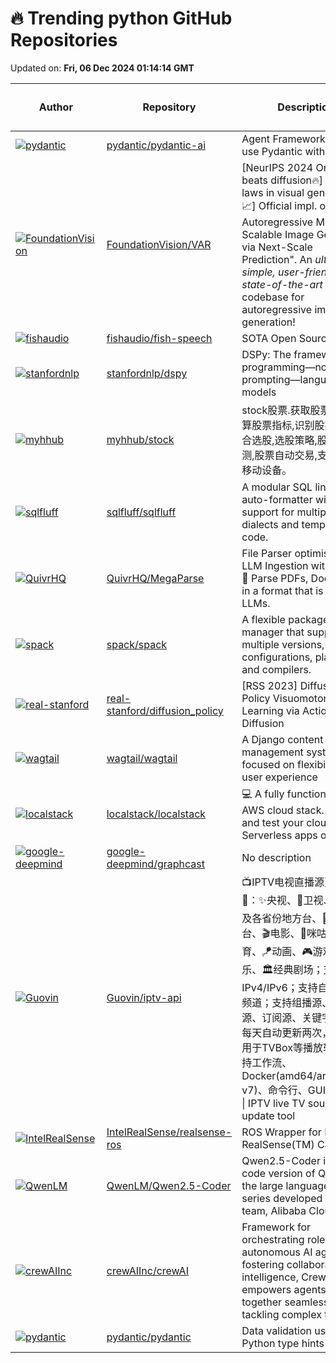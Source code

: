 # 🔥 Trending python GitHub Repositories

Updated on: **Fri, 06 Dec 2024 01:14:14 GMT**

| Author | Repository | Description | Language | ⭐ Total Stars | 🌟 Stars Today |
|--------|------------|-------------|----------|----------------|----------------|
| [![pydantic](https://avatars.githubusercontent.com/u/4039449?s=40&v=4)](https://github.com/pydantic) | [pydantic/pydantic-ai](https://github.com/pydantic/pydantic-ai) | Agent Framework / shim to use Pydantic with LLMs | Python | 2428 | 826 |
| [![FoundationVision](https://avatars.githubusercontent.com/u/39692511?s=40&v=4)](https://github.com/FoundationVision) | [FoundationVision/VAR](https://github.com/FoundationVision/VAR) | [NeurIPS 2024 Oral][GPT beats diffusion🔥] [scaling laws in visual generation📈] Official impl. of "Visual Autoregressive Modeling: Scalable Image Generation via Next-Scale Prediction". An *ultra-simple, user-friendly yet state-of-the-art* codebase for autoregressive image generation! | Python | 5370 | 292 |
| [![fishaudio](https://avatars.githubusercontent.com/u/25119060?s=40&v=4)](https://github.com/fishaudio) | [fishaudio/fish-speech](https://github.com/fishaudio/fish-speech) | SOTA Open Source TTS | Python | 15276 | 226 |
| [![stanfordnlp](https://avatars.githubusercontent.com/u/963532?s=40&v=4)](https://github.com/stanfordnlp) | [stanfordnlp/dspy](https://github.com/stanfordnlp/dspy) | DSPy: The framework for programming—not prompting—language models | Python | 19612 | 36 |
| [![myhhub](https://avatars.githubusercontent.com/u/41766026?s=40&v=4)](https://github.com/myhhub) | [myhhub/stock](https://github.com/myhhub/stock) | stock股票.获取股票数据,计算股票指标,识别股票形态,综合选股,选股策略,股票验证回测,股票自动交易,支持PC及移动设备。 | Python | 5484 | 196 |
| [![sqlfluff](https://avatars.githubusercontent.com/u/4670904?s=40&v=4)](https://github.com/sqlfluff) | [sqlfluff/sqlfluff](https://github.com/sqlfluff/sqlfluff) | A modular SQL linter and auto-formatter with support for multiple dialects and templated code. | Python | 8024 | 20 |
| [![QuivrHQ](https://avatars.githubusercontent.com/u/19614572?s=40&v=4)](https://github.com/QuivrHQ) | [QuivrHQ/MegaParse](https://github.com/QuivrHQ/MegaParse) | File Parser optimised for LLM Ingestion with no loss 🧠 Parse PDFs, Docx, PPTx in a format that is ideal for LLMs. | Python | 1999 | 473 |
| [![spack](https://avatars.githubusercontent.com/u/12021217?s=40&v=4)](https://github.com/spack) | [spack/spack](https://github.com/spack/spack) | A flexible package manager that supports multiple versions, configurations, platforms, and compilers. | Python | 4456 | 6 |
| [![real-stanford](https://avatars.githubusercontent.com/u/24358464?s=40&v=4)](https://github.com/real-stanford) | [real-stanford/diffusion_policy](https://github.com/real-stanford/diffusion_policy) | [RSS 2023] Diffusion Policy Visuomotor Policy Learning via Action Diffusion | Python | 1695 | 10 |
| [![wagtail](https://avatars.githubusercontent.com/u/85097?s=40&v=4)](https://github.com/wagtail) | [wagtail/wagtail](https://github.com/wagtail/wagtail) | A Django content management system focused on flexibility and user experience | Python | 18472 | 16 |
| [![localstack](https://avatars.githubusercontent.com/u/2807888?s=40&v=4)](https://github.com/localstack) | [localstack/localstack](https://github.com/localstack/localstack) | 💻 A fully functional local AWS cloud stack. Develop and test your cloud & Serverless apps offline | Python | 56669 | 23 |
| [![google-deepmind](https://avatars.githubusercontent.com/u/1809626?s=40&v=4)](https://github.com/google-deepmind) | [google-deepmind/graphcast](https://github.com/google-deepmind/graphcast) | No description | Python | 4953 | 227 |
| [![Guovin](https://avatars.githubusercontent.com/u/37107669?s=40&v=4)](https://github.com/Guovin) | [Guovin/iptv-api](https://github.com/Guovin/iptv-api) | 📺IPTV电视直播源更新工具🚀：✨央视、📡卫视、☘️广东及各省份地方台、🌊港·澳·台、🎬电影、🎥咪咕、🏀体育、🪁动画、🎮游戏、🎵音乐、🏛经典剧场；支持IPv4/IPv6；支持自定义增加频道；支持组播源、酒店源、订阅源、关键字搜索；每天自动更新两次，结果可用于TVBox等播放软件；支持工作流、Docker(amd64/arm64/arm v7)、命令行、GUI运行方式 \| IPTV live TV source update tool | Python | 7755 | 197 |
| [![IntelRealSense](https://avatars.githubusercontent.com/u/40540281?s=40&v=4)](https://github.com/IntelRealSense) | [IntelRealSense/realsense-ros](https://github.com/IntelRealSense/realsense-ros) | ROS Wrapper for Intel(R) RealSense(TM) Cameras | Python | 2616 | 5 |
| [![QwenLM](https://avatars.githubusercontent.com/u/13436140?s=40&v=4)](https://github.com/QwenLM) | [QwenLM/Qwen2.5-Coder](https://github.com/QwenLM/Qwen2.5-Coder) | Qwen2.5-Coder is the code version of Qwen2.5, the large language model series developed by Qwen team, Alibaba Cloud. | Python | 3240 | 36 |
| [![crewAIInc](https://avatars.githubusercontent.com/u/667063?s=40&v=4)](https://github.com/crewAIInc) | [crewAIInc/crewAI](https://github.com/crewAIInc/crewAI) | Framework for orchestrating role-playing, autonomous AI agents. By fostering collaborative intelligence, CrewAI empowers agents to work together seamlessly, tackling complex tasks. | Python | 22097 | 79 |
| [![pydantic](https://avatars.githubusercontent.com/u/4039449?s=40&v=4)](https://github.com/pydantic) | [pydantic/pydantic](https://github.com/pydantic/pydantic) | Data validation using Python type hints | Python | 21501 | 45 |
